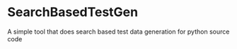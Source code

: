 # SearchBasedTestGen
A simple tool that does search based test data generation for python source code
